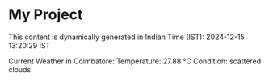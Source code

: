 # My Project

This content is dynamically generated in Indian Time (IST): 2024-12-15 13:20:29 IST


Current Weather in Coimbatore:
Temperature: 27.88 °C
Condition: scattered clouds

